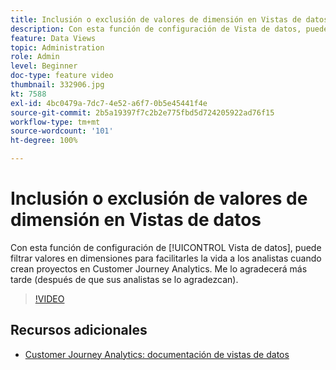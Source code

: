 ```yaml
---
title: Inclusión o exclusión de valores de dimensión en Vistas de datos
description: Con esta función de configuración de Vista de datos, puede filtrar valores en dimensiones para facilitarles la vida a los analistas cuando crean proyectos en Customer Journey Analytics. Me lo agradecerá más tarde (después de que sus analistas se lo agradezcan).
feature: Data Views
topic: Administration
role: Admin
level: Beginner
doc-type: feature video
thumbnail: 332906.jpg
kt: 7588
exl-id: 4bc0479a-7dc7-4e52-a6f7-0b5e45441f4e
source-git-commit: 2b5a19397f7c2b2e775fbd5d724205922ad76f15
workflow-type: tm+mt
source-wordcount: '101'
ht-degree: 100%

---
```


# Inclusión o exclusión de valores de dimensión en Vistas de datos

Con esta función de configuración de [!UICONTROL Vista de datos], puede filtrar valores en dimensiones para facilitarles la vida a los analistas cuando crean proyectos en Customer Journey Analytics. Me lo agradecerá más tarde (después de que sus analistas se lo agradezcan).

>[!VIDEO](https://video.tv.adobe.com/v/332906/?quality=12&learn=on)

## Recursos adicionales

* [Customer Journey Analytics: documentación de vistas de datos](https://experienceleague.adobe.com/docs/analytics-platform/using/cja-dataviews/create-dataview.html?lang=es)

